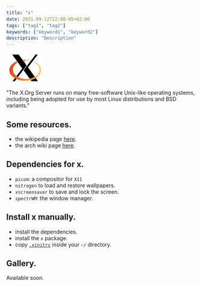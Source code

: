 ```yaml
---
title: "x"
date: 2021-09-12T22:08:05+02:00
tags: ["tag1", "tag2"]
keywords: ["keyword1", "keyword2"]
description: "Description"
---
```


<img src="logo.png" width="100">

"The X.Org Server runs on many free-software Unix-like operating systems, including being adopted for use by most Linux distributions and BSD variants."


## Some resources.
- the wikipedia page [here](https://en.wikipedia.org/wiki/X.Org_Server).
- the arch wiki page [here](https://wiki.archlinux.org/title/xorg).

## Dependencies for x.
- `picom`: a compositor for `X11`
- `nitrogen` to load and restore wallpapers.
- `xscreensaver` to save and lock the screen.
- `spectrWM`: the window manager.

## Install x manually.
- install the dependencies.
- install the `x` package.
- copy [`.xinitrc`] inside your `~/` directory.

## Gallery.
Available soon.

[`.xinitrc`]: https://github.com/a2n-s/dotfiles/blob/main/.xinitrc
